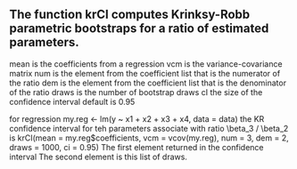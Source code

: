 ## The function krCI computes Krinksy-Robb parametric bootstraps for a ratio of estimated parameters.
 mean is the coefficients from a regression
 vcm is the variance-covariance matrix
 num is the element from the coefficient list that is the numerator of the ratio
 dem is the element from the coefficient list that is the denominator of the ratio
 draws is the number of bootstrap draws
 cI the size of the confidence interval default is 0.95

 for regression my.reg <- lm(y ~ x1 + x2 + x3 + x4, data = data)
 the KR confidence interval for teh parameters associate with 
 ratio \beta_3 / \beta_2 is
 krCI(mean = my.reg$coefficients, 
        vcm = vcov(my.reg), 
        num = 3, dem = 2, 
        draws = 1000, 
        ci = 0.95)
The first element returned in the confidence interval
The second element is this list of draws.
